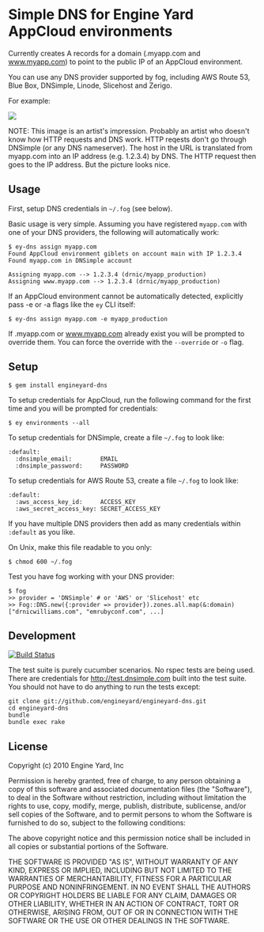 # Simple DNS for Engine Yard AppCloud environments

Currently creates A records for a domain (.myapp.com and www.myapp.com) to
point to the public IP of an AppCloud environment.

You can use any DNS provider supported by fog, including AWS Route 53, Blue Box, DNSimple, Linode, Slicehost and Zerigo.

For example:

<img src="https://img.skitch.com/20110523-x5mhutfr8r79parhuq7r44sqma.png">

NOTE: This image is an artist's impression. Probably an artist who doesn't know how
HTTP requests and DNS work. HTTP reqests don't go through DNSimple (or any DNS nameserver).
The host in the URL is translated from myapp.com into an IP address (e.g. 1.2.3.4) by DNS. 
The HTTP request then goes to the IP address. But the picture looks nice.

## Usage

First, setup DNS credentials in `~/.fog` (see below).

Basic usage is very simple. Assuming you have registered `myapp.com`
with one of your DNS providers, the following will automatically work:

    $ ey-dns assign myapp.com
    Found AppCloud environment giblets on account main with IP 1.2.3.4
    Found myapp.com in DNSimple account

    Assigning myapp.com --> 1.2.3.4 (drnic/myapp_production)
    Assigning www.myapp.com --> 1.2.3.4 (drnic/myapp_production)

If an AppCloud environment cannot be automatically detected, explicitly pass -e or -a flags
like the `ey` CLI itself:

    $ ey-dns assign myapp.com -e myapp_production

If .myapp.com or www.myapp.com already exist you will be prompted to override them.
You can force the override with the `--override` or `-o` flag.

## Setup

    $ gem install engineyard-dns

To setup credentials for AppCloud, run the following command for the first time and
you will be prompted for credentials:

    $ ey environments --all

To setup credentials for DNSimple, create a file `~/.fog` to look like:

    :default:
      :dnsimple_email:        EMAIL
      :dnsimple_password:     PASSWORD

To setup credentials for AWS Route 53, create a file `~/.fog` to look like:

    :default:
      :aws_access_key_id:     ACCESS_KEY
      :aws_secret_access_key: SECRET_ACCESS_KEY

If you have multiple DNS providers then add as many credentials within `:default`
as you like.

On Unix, make this file readable to you only:

    $ chmod 600 ~/.fog

Test you have fog working with your DNS provider:

    $ fog
    >> provider = 'DNSimple' # or 'AWS' or 'Slicehost' etc
    >> Fog::DNS.new({:provider => provider}).zones.all.map(&:domain)
    ["drnicwilliams.com", "emrubyconf.com", ...]


## Development

[![Build Status](http://travis-ci.org/engineyard/engineyard-dns.png)](http://travis-ci.org/engineyard/engineyard-dns)

The test suite is purely cucumber scenarios. No rspec tests are being used. There are credentials for http://test.dnsimple.com built into the test suite. You should not have to do anything to run the tests except:

    git clone git://github.com/engineyard/engineyard-dns.git
    cd engineyard-dns
    bundle
    bundle exec rake

## License

Copyright (c) 2010 Engine Yard, Inc

Permission is hereby granted, free of charge, to any person obtaining a copy
of this software and associated documentation files (the "Software"), to deal
in the Software without restriction, including without limitation the rights
to use, copy, modify, merge, publish, distribute, sublicense, and/or sell
copies of the Software, and to permit persons to whom the Software is
furnished to do so, subject to the following conditions:

The above copyright notice and this permission notice shall be included in
all copies or substantial portions of the Software.

THE SOFTWARE IS PROVIDED "AS IS", WITHOUT WARRANTY OF ANY KIND, EXPRESS OR
IMPLIED, INCLUDING BUT NOT LIMITED TO THE WARRANTIES OF MERCHANTABILITY,
FITNESS FOR A PARTICULAR PURPOSE AND NONINFRINGEMENT. IN NO EVENT SHALL THE
AUTHORS OR COPYRIGHT HOLDERS BE LIABLE FOR ANY CLAIM, DAMAGES OR OTHER
LIABILITY, WHETHER IN AN ACTION OF CONTRACT, TORT OR OTHERWISE, ARISING FROM,
OUT OF OR IN CONNECTION WITH THE SOFTWARE OR THE USE OR OTHER DEALINGS IN
THE SOFTWARE.
